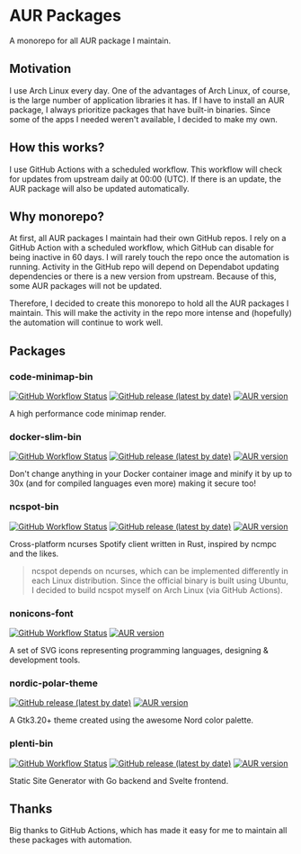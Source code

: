 # AUR Packages

A monorepo for all AUR package I maintain.

## Motivation

I use Arch Linux every day. One of the advantages of Arch Linux, of course, is the large number of application libraries it has. If I have to install an AUR package, I always prioritize packages that have built-in binaries. Since some of the apps I needed weren't available, I decided to make my own.

## How this works?

I use GitHub Actions with a scheduled workflow. This workflow will check for updates from upstream daily at 00:00 (UTC). If there is an update, the AUR package will also be updated automatically.

## Why monorepo?

At first, all AUR packages I maintain had their own GitHub repos. I rely on a GitHub Action with a scheduled workflow, which GitHub can disable for being inactive in 60 days. I will rarely touch the repo once the automation is running. Activity in the GitHub repo will depend on Dependabot updating dependencies or there is a new version from upstream. Because of this, some AUR packages will not be updated.

Therefore, I decided to create this monorepo to hold all the AUR packages I maintain. This will make the activity in the repo more intense and (hopefully) the automation will continue to work well.

## Packages

### code-minimap-bin

[![GitHub Workflow Status](https://img.shields.io/github/workflow/status/hapakaien/aur-packages/CI%20-%20code-minimap-bin?label=CI&style=flat-square)](https://github.com/hapakaien/aur-packages/actions/workflows/code-minimap-bin.yml) [![GitHub release (latest by date)](https://img.shields.io/github/v/release/wfxr/code-minimap?style=flat-square)](https://github.com/wfxr/code-minimap) [![AUR version](https://img.shields.io/aur/version/code-minimap-bin?style=flat-square)](https://aur.archlinux.org/packages/code-minimap-bin/)

A high performance code minimap render.

### docker-slim-bin

[![GitHub Workflow Status](https://img.shields.io/github/workflow/status/hapakaien/aur-packages/CI%20-%20docker-slim-bin?label=CI&style=flat-square)](https://github.com/hapakaien/aur-packages/actions/workflows/docker-slim-bin.yml) [![GitHub release (latest by date)](https://img.shields.io/github/v/release/docker-slim/docker-slim?style=flat-square)](https://github.com/docker-slim/docker-slim) [![AUR version](https://img.shields.io/aur/version/docker-slim-bin?style=flat-square)](https://aur.archlinux.org/packages/docker-slim-bin/)

Don't change anything in your Docker container image and minify it by up to 30x (and for compiled languages even more) making it secure too!

### ncspot-bin

[![GitHub Workflow Status](https://img.shields.io/github/workflow/status/hapakaien/aur-packages/CI%20-%20ncspot-bin?label=CI&style=flat-square)](https://github.com/hapakaien/aur-packages/actions/workflows/ncspot-bin.yml) [![GitHub release (latest by date)](https://img.shields.io/github/v/release/hrkfdn/ncspot?style=flat-square)](https://github.com/hrkfdn/ncspot) [![AUR version](https://img.shields.io/aur/version/ncspot-bin?style=flat-square)](https://aur.archlinux.org/packages/ncspot-bin/)

Cross-platform ncurses Spotify client written in Rust, inspired by ncmpc and the likes.

> ncspot depends on ncurses, which can be implemented differently in each Linux distribution. Since the official binary is built using Ubuntu, I decided to build ncspot myself on Arch Linux (via GitHub Actions).

### nonicons-font

[![GitHub Workflow Status](https://img.shields.io/github/workflow/status/hapakaien/aur-packages/CI%20-%20nonicons-font?label=CI&style=flat-square)](https://github.com/hapakaien/aur-packages/actions/workflows/nonicons-font.yml) [![AUR version](https://img.shields.io/aur/version/nonicons-font?style=flat-square)](https://aur.archlinux.org/packages/nonicons-font/)

A set of SVG icons representing programming languages, designing & development tools.

### nordic-polar-theme

[![GitHub release (latest by date)](https://img.shields.io/github/v/release/eliverlara/nordic-polar?style=flat-square)](https://github.com/EliverLara/Nordic-Polar) [![AUR version](https://img.shields.io/aur/version/nordic-polar-theme?style=flat-square)](https://aur.archlinux.org/packages/nordic-polar-theme)

A Gtk3.20+ theme created using the awesome Nord color palette.

### plenti-bin

[![GitHub Workflow Status](https://img.shields.io/github/workflow/status/hapakaien/aur-packages/CI%20-%20plenti-bin?label=CI&style=flat-square)](https://github.com/hapakaien/aur-packages/actions/workflows/plenti-bin.yml) [![GitHub release (latest by date)](https://img.shields.io/github/v/release/plentico/plenti?style=flat-square)](https://github.com/plentico/plenti) [![AUR version](https://img.shields.io/aur/version/plenti-bin?style=flat-square)](https://aur.archlinux.org/packages/plenti-bin/)

Static Site Generator with Go backend and Svelte frontend.

## Thanks

Big thanks to GitHub Actions, which has made it easy for me to maintain all these packages with automation.
